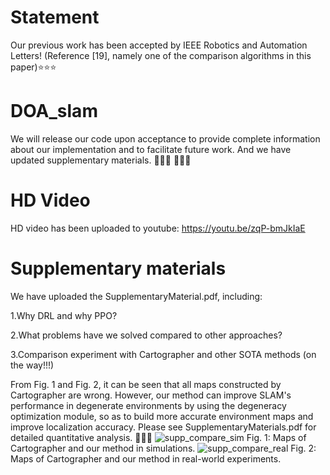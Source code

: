 # Statement
Our previous work has been accepted by IEEE Robotics and Automation Letters! (Reference [19], namely one of the comparison algorithms in this paper)⭐⭐⭐

# DOA_slam 
We will release our code upon acceptance to provide complete information about our implementation and to facilitate future work. And we have updated supplementary materials. 🚀🚀🚀 🌹🌹🌹

# HD Video
HD video has been uploaded to youtube:
https://youtu.be/zqP-bmJkIaE

# Supplementary materials
We have uploaded the SupplementaryMaterial.pdf, including:

1.Why DRL and why PPO?

2.What problems have we solved compared to other approaches?

3.Comparison experiment with Cartographer and other SOTA methods (on the way!!!)

From Fig. 1 and Fig. 2, it can be seen that all maps constructed by Cartographer are wrong. However, our method can improve SLAM's performance in degenerate environments by using the degeneracy optimization module, so as to build more accurate environment maps and improve localization accuracy. Please see SupplementaryMaterials.pdf for detailed quantitative analysis. 🌹🌹🌹
![supp_compare_sim](https://github.com/user-attachments/assets/bf93cd13-ebfd-41f3-a228-0e5212ef6d2a)
                     Fig. 1: Maps of Cartographer and our method in simulations.
![supp_compare_real](https://github.com/user-attachments/assets/8e8cdcb4-a35f-4658-b1be-a6d02734a9ac)
                     Fig. 2: Maps of Cartographer and our method in real-world experiments.

